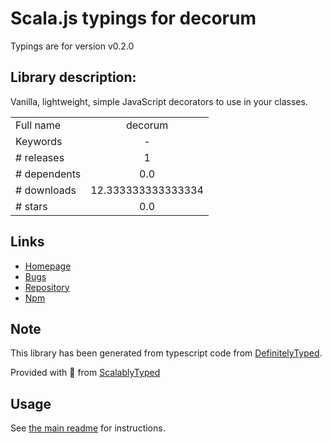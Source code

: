 
# Scala.js typings for decorum

Typings are for version v0.2.0

## Library description:
Vanilla, lightweight, simple JavaScript decorators to use in your classes.

|                    |                 |
| ------------------ | :-------------: |
| Full name          | decorum |
| Keywords           | - |
| # releases         | 1 |
| # dependents       | 0.0 |
| # downloads        | 12.333333333333334 |
| # stars            | 0.0 |

## Links
- [Homepage](https://github.com/varbrad/decorum#readme)
- [Bugs](https://github.com/varbrad/decorum/issues)
- [Repository](https://github.com/varbrad/decorum)
- [Npm](https://www.npmjs.com/package/decorum)
    


## Note
This library has been generated from typescript code from [DefinitelyTyped](https://definitelytyped.org).

Provided with :purple_heart: from [ScalablyTyped](https://github.com/oyvindberg/ScalablyTyped)

## Usage
See [the main readme](../../readme.md) for instructions.


